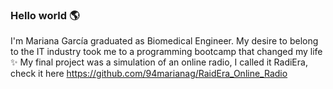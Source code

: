 ### Hello world :earth_americas:

I'm Mariana García graduated as Biomedical Engineer. 
My desire to belong to the IT industry took me to a programming bootcamp that changed my life ✨ 
My final project was a simulation of an online radio, I called it RadiEra, check it here https://github.com/94marianag/RaidEra_Online_Radio

<!--
**94marianag/94marianag** is a ✨ _special_ ✨ repository because its `README.md` (this file) appears on your GitHub profile.

Here are some ideas to get you started:

- 🔭 I’m currently working on ...
- 🌱 I’m currently learning ...
- 👯 I’m looking to collaborate on ...
- 🤔 I’m looking for help with ...
- 💬 Ask me about ...
- 📫 How to reach me: ...
- 😄 Pronouns: ...
- ⚡ Fun fact: ...
-->
